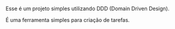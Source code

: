 Esse é um projeto simples utilizando DDD (Domain Driven Design).

É uma ferramenta simples para criação de tarefas.
